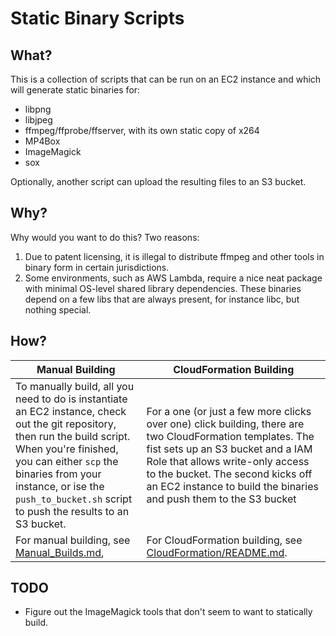# Static Binary Scripts

## What?

This is a collection of scripts that can be run on an EC2 instance and which will generate static binaries for:

- libpng
- libjpeg
- ffmpeg/ffprobe/ffserver, with its own static copy of x264
- MP4Box
- ImageMagick
- sox

Optionally, another script can upload the resulting files to an S3 bucket.

## Why?

Why would you want to do this? Two reasons:

1. Due to patent licensing, it is illegal to distribute ffmpeg and other tools in binary form in certain jurisdictions.
2. Some environments, such as AWS Lambda, require a nice neat package with minimal OS-level shared library dependencies. These binaries depend on a few libs that are always present, for instance libc, but nothing special.

## How?

| Manual Building                          | CloudFormation Building                  |
| ---------------------------------------- | ---------------------------------------- |
| To manually build, all you need to do is instantiate an EC2 instance, check out the git repository, then run the build script. When you're finished, you can either `scp` the binaries from your instance, or ise the `push_to_bucket.sh` script to push the results to an S3 bucket. | For a one (or just a few more clicks over one) click building, there are two CloudFormation templates. The fist sets up an S3 bucket and a IAM Role that allows write-only access to the bucket. The second kicks off an EC2 instance to build the binaries and push them to the S3 bucket |
| For manual building, see [Manual_Builds.md](Manual_Builds.md), | For CloudFormation building, see [CloudFormation/README.md](CloudFormation/README.md). |



## TODO

- Figure out the ImageMagick tools that don't seem to want to statically build.

